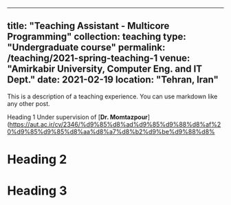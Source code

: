 
---
title: "Teaching Assistant - Multicore Programming"
collection: teaching
type: "Undergraduate course"
permalink: /teaching/2021-spring-teaching-1
venue: "Amirkabir University, Computer Eng. and IT Dept."
date: 2021-02-19
location: "Tehran, Iran"
---
This is a description of a teaching experience. You can use markdown like any other post.

Heading 1
Under supervision of [**Dr. Momtazpour**](https://aut.ac.ir/cv/2346/%d9%85%d8%ad%d9%85%d9%88%d8%af%20%d9%85%d9%85%d8%aa%d8%a7%d8%b2%d9%be%d9%88%d8%

Heading 2
======

Heading 3
======



